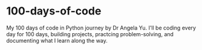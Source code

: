 # 100-days-of-code
My 100 days of code in Python journey by Dr Angela Yu. I'll be coding every day for 100 days, building projects, practcing problem-solving, and documenting what I learn along the way.
